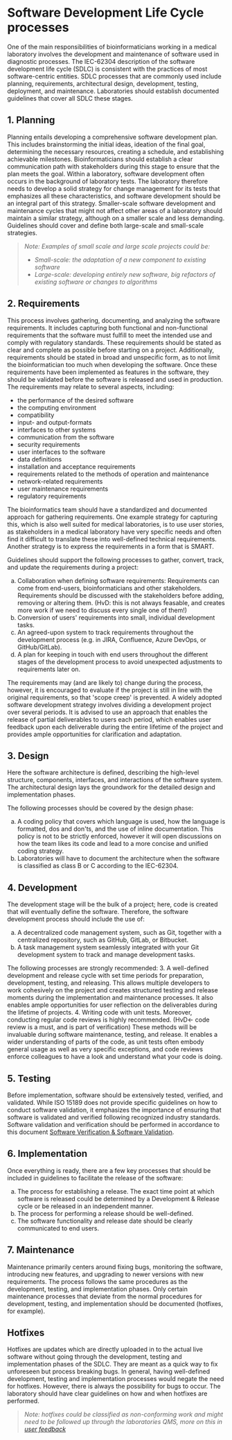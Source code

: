 <style type="text/css">
    ol { list-style-type: lower-alpha; }
</style>

# Software Development Life Cycle processes

One of the main responsibilities of bioinformaticians working in a medical laboratory involves the development and maintenance of software used in diagnostic processes. The IEC-62304 description of the software development life cycle (SDLC) is consistent with the practices of most software-centric entities. SDLC processes that are commonly used include planning, requirements, architectural design, development, testing, deployment, and maintenance. Laboratories should establish documented guidelines that cover all SDLC these stages.

## 1. Planning

Planning entails developing a comprehensive software development plan. This includes brainstorming the initial ideas, ideation of the final goal, determining the necessary resources, creating a schedule, and establishing achievable milestones. Bioinformaticians should establish a clear communication path with stakeholders during this stage to ensure that the plan meets the goal. Within a laboratory, software development often occurs in the background of laboratory tests. The laboratory therefore needs to develop a solid strategy for change management for its tests that emphasizes all these characteristics, and software development should be an integral part of this strategy. Smaller-scale software development and maintenance cycles that might not affect other areas of a laboratory should maintain a similar strategy, although on a smaller scale and less demanding. Guidelines should cover and define both large-scale and small-scale strategies.

> _Note: Examples of small scale and large scale projects could be:_
>
> -   _Small-scale: the adaptation of a new component to existing software_
> -   _Large-scale: developing entirely new software, big refactors of existing software or changes to algorithms_

## 2. Requirements

This process involves gathering, documenting, and analyzing the software requirements. It includes capturing both functional and non-functional requirements that the software must fulfill to meet the intended use and comply with regulatory standards. These requirements should be stated as clear and complete as possible before starting on a project. Additionally, requirements should be stated in broad and unspecific form, as to not limit the bioinformatician too much when developing the software. Once these requirements have been implemented as features in the software, they should be validated before the software is released and used in production. The requirements may relate to several aspects, including:

-   the performance of the desired software
-   the computing environment
-   compatibility
-   input- and output-formats
-   interfaces to other systems
-   communication from the software
-   security requirements
-   user interfaces to the software
-   data definitions
-   installation and acceptance requirements
-   requirements related to the methods of operation and maintenance
-   network-related requirements
-   user maintenance requirements
-   regulatory requirements

The bioinformatics team should have a standardized and documented approach for gathering requirements. One example strategy for capturing this, which is also well suited for medical laboratories, is to use user stories, as stakeholders in a medical laboratory have very specific needs and often find it difficult to translate these into well-defined technical requirements. Another strategy is to express the requirements in a form that is SMART.

Guidelines should support the following processes to gather, convert, track, and update the requirements during a project:

1. Collaboration when defining software requirements: Requirements can come from end-users, bioinformaticians and other stakeholders. Requirements should be discussed with the stakeholders before adding, removing or altering them. (HvD: this is not always feasable, and creates more work if we need to discuss every single one of them!)
2. Conversion of users' requirements into small, individual development tasks.
3. An agreed-upon system to track requirements throughout the development process (e.g. in JIRA, Confluence, Azure DevOps, or GitHub/GitLab).
4. A plan for keeping in touch with end users throughout the different stages of the development process to avoid unexpected adjustments to requirements later on.

The requirements may (and are likely to) change during the process, however, it is encouraged to evaluate if the project is still in line with the original requirements, so that 'scope creep' is prevented. A widely adopted software development strategy involves dividing a development project over several periods. It is advised to use an approach that enables the release of partial deliverables to users each period, which enables user feedback upon each deliverable during the entire lifetime of the project and provides ample opportunities for clarification and adaptation.

## 3. Design

Here the software architecture is defined, describing the high-level structure, components, interfaces, and interactions of the software system. The architectural design lays the groundwork for the detailed design and implementation phases.

The following processes should be covered by the design phase:

1. A coding policy that covers which language is used, how the language is formatted, dos and don'ts, and the use of inline documentation.
   This policy is not to be strictly enforced, however it will open discussions on how the team likes its code
   and lead to a more concise and unified coding strategy.
2. Laboratories will have to document the architecture when the software is classified as class B or C according to the IEC-62304.

## 4. Development

The development stage will be the bulk of a project; here, code is created that will eventually define the software. Therefore, the software development process should include the use of:

1. A decentralized code management system, such as Git, together with a centralized repository, such as GitHub, GitLab, or Bitbucket.
2. A task management system seamlessly integrated with your Git development system to track and manage development tasks.

The following processes are strongly recommended: 
3. A well-defined development and release cycle with set time periods for preparation, development, testing, and releasing. This allows multiple developers to work cohesively on the project and creates structured testing and release moments during the implementation and maintenance processes. It also enables ample opportunities for user reflection on the deliverables during the lifetime of projects. 
4. Writing code with unit tests. Moreover, conducting regular code reviews is highly recommended. (HvD<- code review is a must, and is part of verification) These methods will be invaluable during software maintenance, testing, and release. It enables a wider understanding of parts of the code, as unit tests often embody general usage as well as very specific exceptions, and code reviews enforce colleagues to have a look and understand what your code is doing.

## 5. Testing

Before implementation, software should be extensively tested, verified, and validated. While ISO 15189 does not provide specific guidelines on how to conduct software validation, it emphasizes the importance of ensuring that software is validated and verified following recognized industry standards. Software validation and verification should be performed in accordance to this document [Software Verification & Software Validation](verification_validation.md).

## 6. Implementation

Once everything is ready, there are a few key processes that should be included in guidelines to facilitate the release of the software:

1. The process for establishing a release. The exact time point at which software is released could be determined
   by a Development & Release cycle or be released in an independent manner.
2. The process for performing a release should be well-defined.
3. The software functionality and release date should be clearly communicated to end users.

## 7. Maintenance

Maintenance primarily centers around fixing bugs, monitoring the software, introducing new features, and upgrading to newer versions with new requirements. The process follows the same procedures as the development, testing, and implementation phases. Only certain maintenance processes that deviate from the normal procedures for development, testing, and implementation should be documented (hotfixes, for example).

## Hotfixes

Hotfixes are updates which are directly uploaded in to the actual live software without going through the development, testing and implementation phases of the SDLC. They are meant as a quick way to fix unforeseen but process breaking bugs. In general, having well-defined development, testing and implementation processes would negate the need for hotfixes. However, there is always the possibility for bugs to occur. The laboratory should have clear guidelines on how and when hotfixes are performed.

> _Note: hotfixes could be classified as non-conforming work and might need to be followed up through the laboratories QMS, more on this in [user feedback](feedback.md)_
